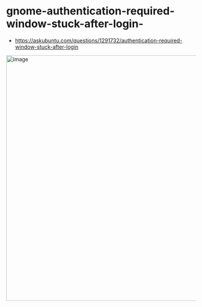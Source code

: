 # gnome-authentication-required-window-stuck-after-login-

* https://askubuntu.com/questions/1291732/authentication-required-window-stuck-after-login

<img width="654" alt="image" src="https://user-images.githubusercontent.com/32338685/151763613-bab48319-0526-49dd-b7df-c1851e86a1d8.png">


